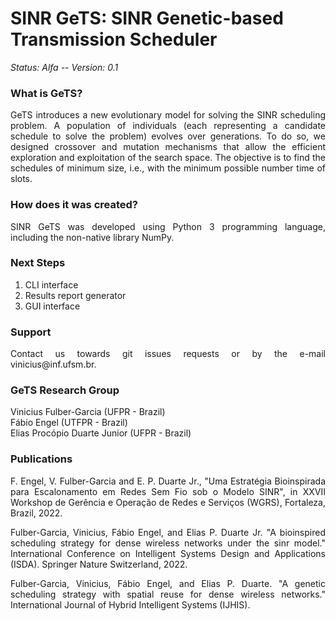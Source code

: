 SINR GeTS: SINR Genetic-based Transmission Scheduler
========================================================

*Status: Alfa -- Version: 0.1*

### What is GeTS?

<p align="justify">GeTS introduces a new evolutionary model for solving the SINR scheduling problem. A population of individuals (each representing a candidate schedule to solve the problem) evolves over generations. To do so, we designed crossover and mutation mechanisms that allow the efficient exploration and exploitation of the search space. The objective is to find the schedules of minimum size, i.e., with the minimum possible number time of slots.<br/></p>

### How does it was created?

<p align="justify">SINR GeTS was developed using Python 3 programming language, including the non-native library NumPy.</p>

### Next Steps

1. CLI interface<br/>
2. Results report generator<br/>
3. GUI interface

### Support

<p align="justify">Contact us towards git issues requests or by the e-mail vinicius@inf.ufsm.br.</p>

### GeTS Research Group

Vinicius Fulber-Garcia (UFPR - Brazil)<br/>
Fábio Engel (UTFPR - Brazil)<br/>
Elias Procópio Duarte Junior (UFPR - Brazil)

### Publications

<p align="justify">F. Engel, V. Fulber-Garcia and E. P. Duarte Jr., "Uma Estratégia Bioinspirada para Escalonamento em Redes Sem Fio sob o Modelo SINR", in XXVII Workshop de Gerência e Operação de Redes e Serviços (WGRS), Fortaleza, Brazil, 2022.</p>

<p align="justify">Fulber-Garcia, Vinicius, Fábio Engel, and Elias P. Duarte Jr. "A bioinspired scheduling strategy for dense wireless networks under the sinr model." International Conference on Intelligent Systems Design and Applications (ISDA). Springer Nature Switzerland, 2022.</p>

<p align="justify">Fulber-Garcia, Vinicius, Fábio Engel, and Elias P. Duarte. "A genetic scheduling strategy with spatial reuse for dense wireless networks." International Journal of Hybrid Intelligent Systems (IJHIS).</p>